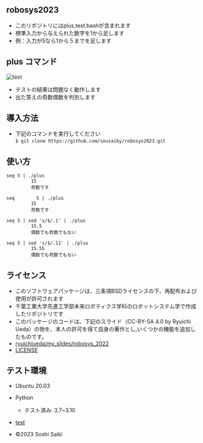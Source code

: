 ## robosys2023
* このリポジトリにはplus,test.bashが含まれます  
* 標準入力から与えられた数字を1から足します  
* 例：入力が5なら1から５までを足します  

## plus コマンド

![test](https://github.com/Sousaiky/robosys2023/actions/workflows/test.yml/badge.svg)  
 
* テストの結果は問題なく動作します  
* 出た答えの奇数偶数を判別します  

## 導入方法

* 下記のコマンドを実行してください  
` $ git clone https://github.com/sousaiky/robosys2023.git ` 

## 使い方

```
seq 5 | ./plus   
         15  
         奇数です

seq        5 | ./plus
         15
         奇数です  
  
seq 5 | sed 's/$/.1' | ./plus      
         15.5  
         偶数でも奇数でもない
  
seq 5 | sed 's/$/.11' | ./plus
         15.55
         偶数でも奇数でもない
```

## ライセンス

* このソフトウェアパッケージは、三条項BSDライセンスの下、再配布および使用が許可されます  
* 千葉工業大学先進工学部未来ロボティクス学科のロボットシステム学で作成したリポジトリです  
* このパッケージのコードは、下記のスライド（CC-BY-SA 4.0 by Ryuichi Ueda）の物を、本人の許可を得て自身の著作とし,いくつかの機能を追加したものです。
* [ ryuichiueda/my_slides/robosys_2022](https://github.com/ryuichiueda/my_slides/blob/master/robosys_2022/lesson4.md)  
* [LICENSE](https://github.com/Sousaiky/robosys2023/blob/main/LICENSE)  

## テスト環境

* Ubuntu 20.03
* Python
  * テスト済み: 3.7~3.10  
* [test](https://github.com/Sousaiky/robosys2023/blob/main/test.bash)  

* ©2023 Soshi Saiki
